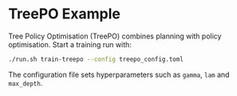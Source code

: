 # TreePO Example

Tree Policy Optimisation (TreePO) combines planning with policy
optimisation. Start a training run with:

```bash
./run.sh train-treepo --config treepo_config.toml
```

The configuration file sets hyperparameters such as `gamma`, `lam` and
`max_depth`.

